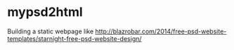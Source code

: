 # mypsd2html
Building a static webpage like http://blazrobar.com/2014/free-psd-website-templates/starnight-free-psd-website-design/
